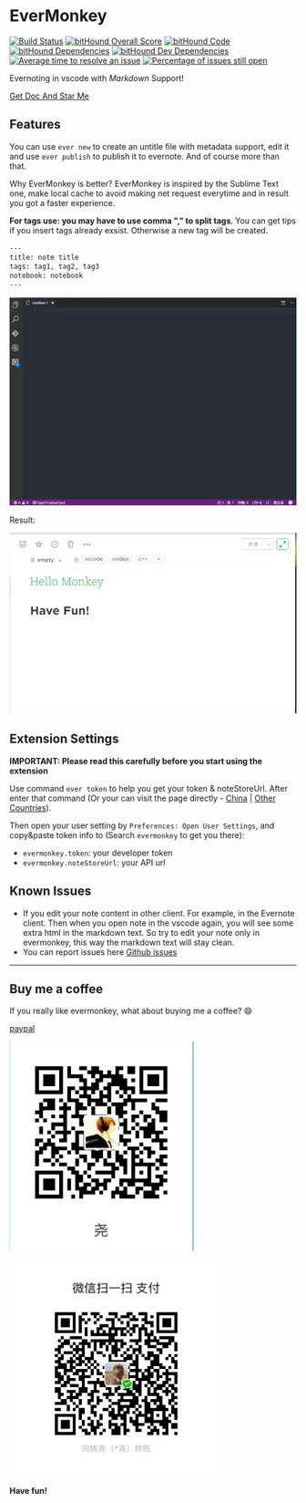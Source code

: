 # EverMonkey

[![Build Status](https://travis-ci.org/michalyao/evermonkey.svg?branch=master)](https://travis-ci.org/michalyao/evermonkey)
[![bitHound Overall Score](https://www.bithound.io/github/michalyao/evermonkey/badges/score.svg)](https://www.bithound.io/github/michalyao/evermonkey)
[![bitHound Code](https://www.bithound.io/github/michalyao/evermonkey/badges/code.svg)](https://www.bithound.io/github/michalyao/evermonkey)
[![bitHound Dependencies](https://www.bithound.io/github/michalyao/evermonkey/badges/dependencies.svg)](https://www.bithound.io/github/michalyao/evermonkey/master/dependencies/npm)
[![bitHound Dev Dependencies](https://www.bithound.io/github/michalyao/evermonkey/badges/devDependencies.svg)](https://www.bithound.io/github/michalyao/evermonkey/master/dependencies/npm)
[![Average time to resolve an issue](http://isitmaintained.com/badge/resolution/michalyao/evermonkey.svg)](http://isitmaintained.com/project/michalyao/evermonkey "Average time to resolve an issue")
[![Percentage of issues still open](http://isitmaintained.com/badge/open/michalyao/evermonkey.svg)](http://isitmaintained.com/project/michalyao/evermonkey "Percentage of issues still open")


Evernoting in vscode with *Markdown* Support!


[Get Doc And Star Me](http://monkey.yoryor.me)

## Features

You can use `ever new` to create an untitle file with metadata support, edit it and use `ever publish` to publish it to evernote. And of course more than that.

Why EverMonkey is better? EverMonkey is inspired by the Sublime Text one, make local cache to avoid making net request everytime and in result
you got a faster experience.


**For tags use: you may have to use comma "," to split tags**. You can get tips if you insert tags already exsist. Otherwise a new tag will be created.

```
---
title: note title
tags: tag1, tag2, tag3
notebook: notebook
---
```



![example](assets/monkey.gif)

Result:

![result](assets/result.jpg)

## Extension Settings

**IMPORTANT: Please read this carefully before you start using the extension**

Use command `ever token` to help you get your token & noteStoreUrl. After enter that command (Or your can visit the page directly - [China](https://app.yinxiang.com/api/DeveloperToken.action) | [Other Countries](https://www.evernote.com/api/DeveloperToken.action)).

Then open your user setting by `Preferences: Open User Settings`, and copy&paste token info to (Search `evermonkey` to get you there):

* `evermonkey.token`: your developer token
* `evermonkey.noteStoreUrl`: your API url


## Known Issues

* If you edit your note content in other client. For example, in the Evernote client. Then when you open note in the vscode again, you will see some extra html in the markdown text. So try to edit your note only in evermonkey, this way the markdown text will stay clean.
* You can report issues here [Github issues](https://github.com/michalyao/evermonkey/issues)

-----------------------------------------------------------------------------------------------------------

## Buy me a coffee

If you really like evermonkey, what about buying me a coffee? :smile:

[paypal](https://paypal.me/Michalyao)

![支付宝](assets/alipay.png)

![微信](assets/wechatpay.jpg)

**Have fun!**

